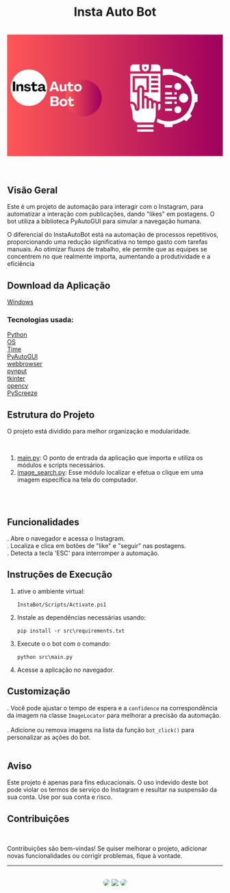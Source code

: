 <h1 align="center">Insta Auto Bot</h1>
</br>

<div align="center">
<img src="https://github.com/SidneyTeodoroJr/Insta-Auto-Bot/blob/main/src/assets/banner.jpg" alt="Banner">
</div>
</br>
</br>


## Visão Geral
<p>
 Este é um projeto de automação para interagir com o Instagram, para automatizar a interação com publicações, dando "likes" em postagens. O bot utiliza a biblioteca PyAutoGUI para simular a navegação humana.
<p/>

<p>
 O diferencial do InstaAutoBot está na automação de processos repetitivos, proporcionando uma redução significativa no tempo gasto com tarefas manuais. Ao otimizar fluxos de trabalho, ele permite que as equipes se concentrem no que realmente importa, aumentando a produtividade e a eficiência
</p>

<h2>Download da Aplicação</h2>

<a href="https://github.com/SidneyTeodoroJr/Insta-Auto-Bot/blob/main/src/deploy/windows.rar?raw=true" download>Windows</a>
</br>

### Tecnologias usada:
[Python](https://docs.python.org/3/)<br/>
﻿[OS](https://docs.python.org/3/library/os.html)<br/>
[Time](https://docs.python.org/3/library/time.html)<br/>
[PyAutoGUI](https://pyautogui.readthedocs.io/en/latest/)<br/>
[webbrowser](https://docs.python.org/3/library/webbrowser.html)<br/>
[pynput](https://pypi.org/project/pynput/)<br/>
[tkinter](https://docs.python.org/pt-br/3/library/tkinter.html)<br/>
[opencv](https://opencv24-python-tutorials.readthedocs.io/en/latest/py_tutorials/py_tutorials.html)<br/>
[PyScreeze](https://pypi.org/project/PyScreeze/)<br/>

## Estrutura do Projeto
<p>
O projeto está dividido para melhor organização e modularidade.
<p/>
<br/>

1. [main.py](https://github.com/SidneyTeodoroJr/Insta-Auto-Bot/blob/main/src/main.py): O ponto de entrada da aplicação que importa e utiliza os módulos e scripts necessários.
2. [image_search.py](https://github.com/SidneyTeodoroJr/Insta-Auto-Bot/blob/main/src/modules/image_search.py):  Esse módulo localizar e efetua o clique em uma imagem específica na tela do computador.

<br/><br/>

## Funcionalidades   

. Abre o navegador e acessa o Instagram.<br/>
. Localiza e clica em botões de "like" e "seguir" nas postagens.<br/>
. Detecta a tecla 'ESC' para interromper a automação.<br/>

## Instruções de Execução
1. ative o ambiente virtual:
   ```shell
   InstaBot/Scripts/Activate.ps1 
2. Instale as dependências necessárias usando:
    ```shell
    pip install -r src\requirements.txt
3. Execute o o bot com o comando:
   ```shell
   python src\main.py
4. Acesse a aplicação no navegador.

## Customização

. Você pode ajustar o tempo de espera e a `confidence` na correspondência da imagem na classe `ImageLocator` para melhorar a precisão da automação. <br/><br/>
. Adicione ou remova imagens na lista da função `bot_click()` para personalizar as ações do bot. <br/><br/>

## Aviso

<p>
  Este projeto é apenas para fins educacionais. O uso indevido deste bot pode violar os termos de serviço do Instagram e resultar na suspensão da sua conta. Use por sua conta e risco.
<p/>

 ## Contribuições
</br>

<p>
Contribuições são bem-vindas! Se quiser melhorar o projeto, adicionar novas funcionalidades ou corrigir problemas, fique à vontade.
</p>
<hr>
</br>

<div align="center">
<a href="https://sidney-personal-portifolio.netlify.app/"><img src="https://img.shields.io/badge/-Portifolio-%230077B5?style=for-the-badge&logo=portifolio&logoColor=white" style="border-radius: 30px" target="_blank" /></a>
<a href="https://www.instagram.com/sidneyteodoroaraujo" target="_blank"><img src="https://img.shields.io/badge/-Instagram-%23E4405F?style=for-the-badge&logo=instagram&logoColor=white" /></a>
<a href="https://www.linkedin.com/in/sidey-teodoro-a-jr/" target="_blank"><img src="https://img.shields.io/badge/-LinkedIn-%230077B5?style=for-the-badge&logo=linkedin&logoColor=white" style="border-radius: 30px" target="_blank" /></a>
</div>
